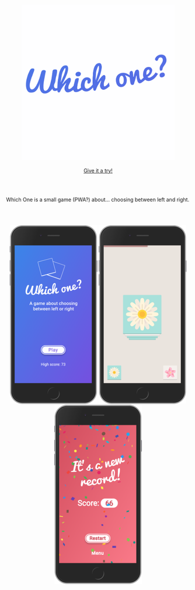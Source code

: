 <p align="center">
<img src="https://raw.githubusercontent.com/mmazzarolo/which-one/master/.github/which-one-white-bg.png" width="420"></img><br />  <br /> 
<a href="http://mmazzarolo.com/which-one/">Give it a try!</a> 
</p>

&nbsp;  
&nbsp;

Which One is a small game (PWA?) about... choosing between left and right.

&nbsp;  
&nbsp;

<p align="center">
<img src="https://raw.githubusercontent.com/mmazzarolo/which-one/master/.github/screenshot-1.png" width="240"></img>
<img src="https://raw.githubusercontent.com/mmazzarolo/which-one/master/.github/screenshot-2.png" width="240"></img>
<img src="https://raw.githubusercontent.com/mmazzarolo/which-one/master/.github/screenshot-3.png" width="240"></img>
</p>
 
&nbsp;  
&nbsp;
